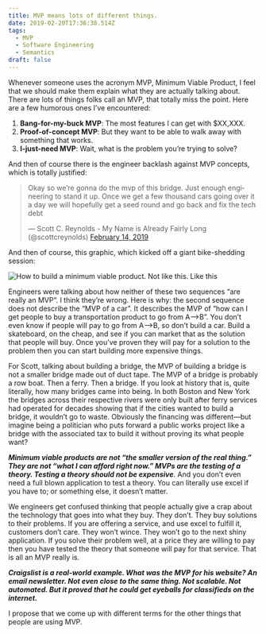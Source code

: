 ```yaml
---
title: MVP means lots of different things.
date: 2019-02-20T17:36:38.514Z
tags:
  - MVP
  - Software Engineering
  - Semantics
draft: false
---
```

Whenever someone uses the acronym MVP, Minimum Viable Product, I feel that we should make them explain what they are actually talking about. There are lots of things folks call an MVP, that totally miss the point. Here are a few humorous ones I’ve encountered:

1. **Bang-for-my-buck MVP**: The most features I can get with $XX,XXX.
2. **Proof-of-concept MVP**: But they want to be able to walk away with something that works.
3. **I-just-need MVP**: Wait, what is the problem you’re trying to solve?

And then of course there is the engineer backlash against MVP concepts, which is totally justified:

<blockquote class="twitter-tweet"><p lang="en" dir="ltr">Okay so we’re gonna do the mvp of this bridge. Just enough engineering to stand it up. Once we get a few thousand cars going over it a day we will hopefully get a seed round and go back and fix the tech debt</p>&mdash; Scott C. Reynolds - My Name is Already Fairly Long (@scottcreynolds) <a href="https://twitter.com/scottcreynolds/status/1095892990600626178?ref_src=twsrc%5Etfw">February 14, 2019</a></blockquote>

And then of course, this graphic, which kicked off a giant bike-shedding session:

![How to build a minimum viable product. Not like this. Like this](/images/mvp.jpeg "How to build a minimum viable product")

Engineers were talking about how neither of these two sequences “are really an MVP”. I think they’re wrong. Here is why: the second sequence does not describe the “MVP of a car”. It describes the MVP of “how can I get people to buy a transportation product to go from A—>B”. You don’t even know if people will pay to go from A—>B, so don’t build a car. Build a skateboard, on the cheap, and see if you can market that as the solution that people will buy. Once you’ve proven they will pay for a solution to the problem then you can start building more expensive things.

For Scott, talking about building a bridge, the MVP of building a bridge is not a smaller bridge made out of duct tape. The MVP of a bridge is probably a row boat. Then a ferry. Then a bridge. If you look at history that is, quite literally, how many bridges came into being. In both Boston and New York the bridges across their respective rivers were only built after ferry services had operated for decades showing that if the cities wanted to build a bridge, it wouldn’t go to waste. Obviously the financing was different—but imagine being a politician who puts forward a public works project like a bridge with the associated tax to build it without proving its what people want?

_**Minimum viable products are not “the smaller version of the real thing.” They are not “what I can afford right now.” MVPs are the testing of a theory. Testing a theory should not be expensive**_. And you don’t even need a full blown application to test a theory. You can literally use excel if you have to; or something else, it doesn’t matter.

We engineers get confused thinking that people actually give a crap about the technology that goes into what they buy. They don’t. They buy solutions to their problems. If you are offering a service, and use excel to fulfill it, customers don’t care. They won’t wince. They won’t go to the next shiny application. If you solve their problem well, at a price they are willing to pay then you have tested the theory that someone will pay for that service. That is all an MVP really is.

_**Craigslist is a real-world example. What was the MVP for his website? An email newsletter. Not even close to the same thing. Not scalable. Not automated. But it proved that he could get eyeballs for classifieds on the internet.**_

I propose that we come up with different terms for the other things that people are using MVP.
